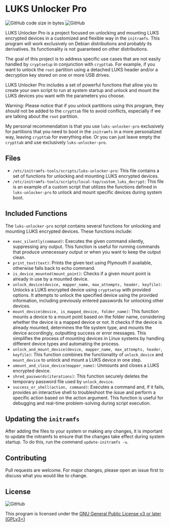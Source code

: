 # LUKS Unlocker Pro

![GitHub code size in bytes](https://img.shields.io/github/languages/code-size/fernandoenzo/luks-unlocker-pro)
![GitHub](https://img.shields.io/github/license/fernandoenzo/luks-unlocker-pro)

LUKS Unlocker Pro is a project focused on unlocking and mounting LUKS encrypted devices in a customized and flexible way in the `initramfs`. This program will work exclusively on Debian
distributions and probably its derivatives. Its functionality is not guaranteed on other distributions.

The goal of this project is to address specific use cases that are not easily handled by `cryptsetup` in conjunction with `crypttab`. For example, if you want to unlock the `root` partition using a
detached LUKS header and/or a decryption key stored on one or more USB drives.

LUKS Unlocker Pro includes a set of powerful functions that allow you to create your own script to run at system startup
and unlock and mount the LUKS devices you want with the parameters you choose.

Warning: Please notice that if you unlock partitions using this program, they should not be added to the `crypttab` file to avoid conflicts, especially if we are talking about the `root`
partition.

My personal recommendation is that you use `luks-unlocker-pro` exclusively for partitions that you need to boot in the `initramfs` in a more personalized way, leaving `crypttab` for everything
else. Or you can just leave empty the `crypttab` and use exclusively `luks-unlocker-pro`.

## Files

- `/etc/initramfs-tools/scripts/luks-unlocker-pro`: This file contains a set of functions for unlocking and mounting LUKS encrypted devices.
- `/etc/initramfs-tools/scripts/local-top/custom_luks_decrypt`: This file is an example of a custom script that utilizes the functions defined in `luks-unlocker-pro` to unlock and mount specific
  devices during system boot.

## Included Functions

The `luks-unlocker-pro` script contains several functions for unlocking and mounting LUKS encrypted devices. These functions include:

- `exec_silently(command)`: Executes the given command silently, suppressing any output. This function is useful for running commands that produce unnecessary output or when you want to keep the
  output clean.
- `print_text(text)`: Prints the given text using Plymouth if available, otherwise falls back to echo command.
- `is_device_mounted(mount_point)`: Checks if a given mount point is already in use by a mounted device.
- `unlock_device(device, mapper_name, max_attempts, header, keyfile)`: Unlocks a LUKS encrypted device using `cryptsetup` with provided options. It attempts to unlock the specified device using
  the provided information, including previously entered passwords for unlocking other devices.
- `mount_device(device, is_mapped_device, folder_name)`: This function mounts a device to a mount point based on the folder name, considering whether the device is a mapped device or not. It
  checks if the device is already mounted, determines the file system type, and mounts the device accordingly, outputting success or error messages. This simplifies the process of mounting devices in
  Linux systems by handling different device types and automating the process.
- `unlock_and_mount_device(device, mapper_name, max_attempts, header, keyfile)`: This function combines the functionality of `unlock_device` and `mount_device` to unlock and mount a LUKS device in one
  step.
- `umount_and_close_device(mapper_name)`: Unmounts and closes a LUKS encrypted device.
- `shred_passwords(iterations)`: This function securely deletes the temporary password file used by `unlock_device`.
- `success_or_shell(action, command)`: Executes a command and, if it fails, provides an interactive shell to troubleshoot the issue and perform a specific action based on the action argument. This
  function is useful for debugging and real-time problem-solving during script execution.

## Updating the `initramfs`

After adding the files to your system or making any changes, it is important to update the initramfs to ensure that the changes take effect during system startup. To do this, run the
command `update-initramfs -u`.

## Contributing

Pull requests are welcome. For major changes, please open an issue first to discuss what you would like to change.

## License

![GitHub](https://img.shields.io/github/license/fernandoenzo/luks-unlocker-pro)

This program is licensed under the
[GNU General Public License v3 or later (GPLv3+)](https://choosealicense.com/licenses/gpl-3.0/)
